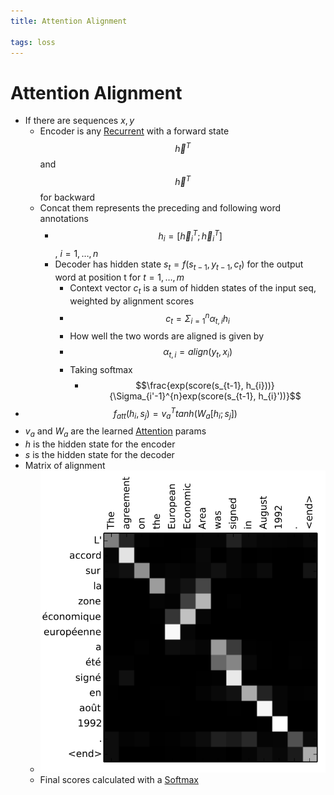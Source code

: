 ```yaml
---
title: Attention Alignment

tags: loss
---
```


# Attention Alignment
- If there are sequences $x, y$
	- Encoder is any [Recurrent](Recurrent.md) with a forward state $$\overrightarrow h^{T}$$ and $$\overleftarrow h^{T}$$ for backward
	- Concat them represents the preceding and following word annotations
		- $$h_{i}= [\overrightarrow h_{i}^{T}; \overleftarrow h_{i}^{T}]$$, $i = 1, …, n$
		- Decoder has hidden state $s_{t}= f(s_{t-1}, y_{t-1}, c_{t})$ for the output word at position t for $t = 1, …, m$
			- Context vector $c_{t}$ is a sum of hidden states of the input seq, weighted by alignment scores
			- $$c_{t}= \Sigma_{i=1}^{n}\alpha_{t,i}h_{i}$$
			- How well the two words are aligned is given by
			- $$\alpha_{t,i} = align(y_{t}, x_{i})$$
			- Taking softmax
				- $$\frac{exp(score(s_{t-1}, h_{i}))}{\Sigma_{i'-1}^{n}exp(score(s_{t-1}, h_{i}'))}$$
- $$f_{att}(h_{i}, s_{j}) = v_{a}^{T}tanh(W_{a}[h_{i};s_{j}])$$
- $v_{a}$ and $W_{a}$ are the learned [Attention](Attention.md) params
- $h$ is the hidden state for the encoder
- $s$ is the hidden state for the decoder
- Matrix of alignment
	- ![](assets/Pasted%20image%2020220621170423.png)
	- Final scores calculated with a [Softmax](Softmax.md)









